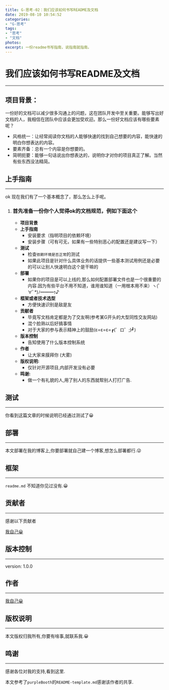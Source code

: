 ```yaml
---
title: G-思考-02：我们应该如何书写README及文档
date: 2019-08-10 10:54:52
categories:
- "G-思考"
tags:
- "思考"
- "文档"
photos:
excerpt: 一份readme书写指南，说指南就指南。
---
```


# 我们应该如何书写README及文档

---

## 项目背景：

一份好的文档可以减少很多沟通上的问题，这在团队开发中至关重要。能够写出好文档的人，我相信在团队中应该会更加受欢迎。那么一份好文档应该有哪些要素呢？

+ 风格统一：让经常阅读你文档的人能够快速的找到自己想要的内容，能快速的明白你想表达的内容。
+ 要素齐备：总有一个内容是你想要的。
+ 简明扼要：能够一句话说出你想表达的，说明你才对你的项目真正了解。当然有些东西没法精简。



## 上手指南

---

ok 现在我们有了一个基本概念了，那么怎么上手呢。

1. ### 首先准备一份你个人觉得ok的文档规范，例如下面这个

   	+ **项目背景**
   + **上手指南**
     + 安装要求（指明项目的依赖环境）
     + 安装步骤（可有可无，如果有一些特别恶心的配置还是建议写一下）
   + **测试**
     + 检查`依赖环境是否正常`的测试
     + 如果此项目是针对什么具体业务的话提供一些基本测试用例还是必要的可以让别人快速明白这个是干嘛的
   + **部署**
     + 如果你的项目是可以上线的,那么如何配置部署文件也是一个很重要的内容.因为有些平台不用不知道，谁用谁知道（一用根本用不来）ヽ(ﾟ∀ﾟ*)ﾉ━━━ｩ♪
   + **框架或者技术选型**
     + 方便快速识别是敌是友
   + **贡献者**
     + 毕竟写文档肯定都是为了交友啊(参考某G开头的大型同性交友网站)
     + 混个脸熟以后好搞事情
     + 对于大家的参与表示精神上的鼓励(ε=ε=ε=┏(゜ロ゜;)┛)
   + **版本控制**
     + 告知使用了什么版本控制系统
   + **作者**
     + 让大家来膜拜你 (大雾)
   + **版权说明:**
     + 仅针对开源项目,内部开发没有必要
   + **鸣谢:**
     + 做一个有礼貌的人,用了别人的东西就帮别人打打广告.



## 测试

----

你看到这篇文章的时候说明已经通过测试了😀



## 部署

---

本文部署在我的博客上,你要部署就自己建一个博客,想怎么部署都行.😜



## 框架

---

`readme.md` 不知道你见过没有.😀



## 贡献者

---

感谢以下贡献者

[我自己😀](http://linzowo.ml/)



## 版本控制

---

version: 1.0.0



## 作者

---

[我自己😀](http://linzowo.ml/)



## 版权说明

---

本文版权归我所有,你要有啥事,就联系我.😀



## 鸣谢

---

感谢各位对我的支持,看到这里.

本文参考了`purpleBooth`的`README-template.md`感谢该作者的共享.



